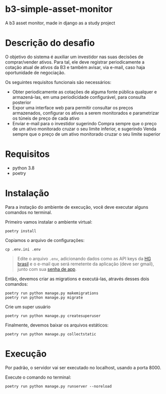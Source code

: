 # b3-simple-asset-monitor
A b3 asset monitor, made in django as a study project


# Descrição do desafio
O objetivo do sistema é auxiliar um investidor nas suas decisões de comprar/vender ativos. Para tal, ele deve registrar periodicamente a cotação atual de ativos da B3 e também avisar, via e-mail, caso haja oportunidade de negociação.

Os seguintes requisitos funcionais são necessários:

- Obter periodicamente as cotações de alguma fonte pública qualquer e armazená-las, em uma periodicidade configurável, para consulta posterior
- Expor uma interface web para permitir consultar os preços armazenados, configurar os ativos a serem monitorados e parametrizar os túneis de preço de cada ativo
- Enviar e-mail para o investidor sugerindo Compra sempre que o preço de um ativo monitorado cruzar o seu limite inferior, e sugerindo Venda sempre que o preço de um ativo monitorado cruzar o seu limite superior


# Requisitos
- python 3.8
- poetry


# Instalação
Para a instação do ambiente de execução, você deve executar alguns comandos no terminal.

Primeiro vamos instalar o ambiente virtual:
```
poetry install
```

Copiamos o arquivo de configurações:
```
cp .env.ini .env
```

> Edite o arquivo `.env`, adicionando dados como as API keys da [HG brasil](https://hgbrasil.com/) e o e-mail que será remetente da aplicação (deve ser gmail), junto com sua [senha de app](https://support.google.com/mail/answer/185833).

Então, devemos criar as migrations e executá-las, através desses dois comandos:
```
poetry run python manage.py makemigrations
poetry run python manage.py migrate
```

Crie um super usuário
```
poetry run python manage.py createsuperuser
```

Finalmente, devemos baixar os arquivos estáticos:
```
poetry run python manage.py collectstatic
```


# Execução
Por padrão, o servidor vai ser executado no localhost, usando a porta 8000.

Execute o comando no terminal:
```
poetry run python manage.py runserver --noreload
```
